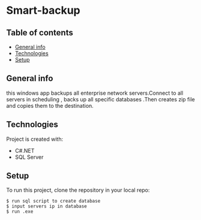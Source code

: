 # Smart-backup


## Table of contents
* [General info](#general-info)
* [Technologies](#technologies)
* [Setup](#setup)

## General info
this windows app backups all enterprise network servers.Connect to all servers in scheduling , backs up all specific databases .Then creates zip file and copies them to the destination. 
	
## Technologies
Project is created with:
* C#.NET
* SQL Server
	
## Setup
To run this project, clone the repository in your local repo:

```
$ run sql script to create database
$ input servers ip in database
$ run .exe
